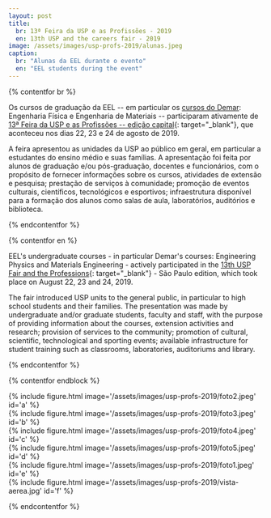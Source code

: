 ```yaml
---
layout: post
title:
  br: 13ª Feira da USP e as Profissões - 2019
  en: 13th USP and the careers fair - 2019
image: /assets/images/usp-profs-2019/alunas.jpeg
caption:
  br: "Alunas da EEL durante o evento"
  en: "EEL students during the event"
---
```


{% contentfor br %}

Os cursos de graduação da EEL -- em particular os [cursos do Demar]({{site.baseurl}}/grad): Engenharia Física e Engenharia de Materiais -- participaram ativamente de [13ª Feira da USP e as Profissões -- edição capital](http://prceu.usp.br/uspprofissoes/){: target="\_blank"}, que aconteceu nos dias 22, 23 e 24 de agosto de 2019. 

A feira apresentou as unidades da USP ao público em geral, em particular a estudantes do ensino médio e suas famílias. A apresentação foi feita por alunos de graduação e/ou pós-graduação, docentes e funcionários, com o propósito de fornecer informações sobre os cursos, atividades de extensão e pesquisa; prestação de serviços à comunidade; promoção de eventos culturais, científicos, tecnológicos e esportivos; infraestrutura disponível para a formação dos alunos como salas de aula, laboratórios, auditórios e biblioteca.

{% endcontentfor %}

{% contentfor en %}

EEL's undergraduate courses - in particular Demar's courses: Engineering Physics and Materials Engineering - actively participated in the [13th USP Fair and the Professions](http://prceu.usp.br/uspprofissoes/){: target="\_blank"} - São Paulo edition, which took place on August 22, 23 and 24, 2019.

The fair introduced USP units to the general public, in particular to high school students and their families. The presentation was made by undergraduate and/or graduate students, faculty and staff, with the purpose of providing information about the courses, extension activities and research; provision of services to the community; promotion of cultural, scientific, technological and sporting events; available infrastructure for student training such as classrooms, laboratories, auditoriums and library.

{% endcontentfor %}

{% contentfor endblock %}
  <div class="row">
  <div class="col-md-4">
  {% include figure.html image='/assets/images/usp-profs-2019/foto2.jpeg' id='a' %}
  </div>
  <div class="col-md-4">
  {% include figure.html image='/assets/images/usp-profs-2019/foto3.jpeg' id='b' %}
  </div>
  <div class="col-md-4">
  {% include figure.html image='/assets/images/usp-profs-2019/foto4.jpeg' id='c' %}
  </div>
  <div class="col-md-4">
  {% include figure.html image='/assets/images/usp-profs-2019/foto5.jpeg' id='d' %}
  </div>
  <div class="col-md-4">
  {% include figure.html image='/assets/images/usp-profs-2019/foto1.jpeg' id='e' %}
  </div>
  <div class="col-md-4">
  {% include figure.html image='/assets/images/usp-profs-2019/vista-aerea.jpg' id='f' %}
  </div>
  </div>

{% endcontentfor %}
